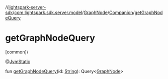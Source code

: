 //[lightspark-server-sdk](../../../../index.md)/[com.lightspark.sdk.server.model](../../index.md)/[GraphNode](../index.md)/[Companion](index.md)/[getGraphNodeQuery](get-graph-node-query.md)

# getGraphNodeQuery

[common]\

@[JvmStatic](https://kotlinlang.org/api/latest/jvm/stdlib/kotlin.jvm/-jvm-static/index.html)

fun [getGraphNodeQuery](get-graph-node-query.md)(id: [String](https://kotlinlang.org/api/latest/jvm/stdlib/kotlin/-string/index.html)): Query&lt;[GraphNode](../index.md)&gt;

